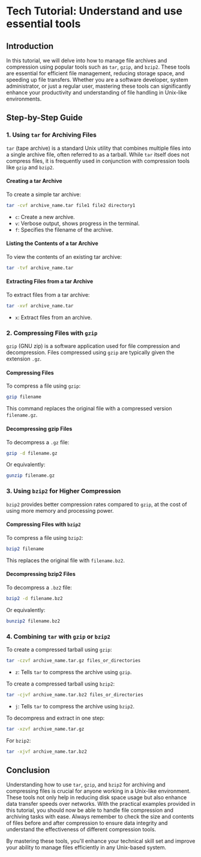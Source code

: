 # Tech Tutorial: Understand and use essential tools

## Introduction

In this tutorial, we will delve into how to manage file archives and compression using popular tools such as `tar`, `gzip`, and `bzip2`. These tools are essential for efficient file management, reducing storage space, and speeding up file transfers. Whether you are a software developer, system administrator, or just a regular user, mastering these tools can significantly enhance your productivity and understanding of file handling in Unix-like environments.

## Step-by-Step Guide

### 1. Using `tar` for Archiving Files

`tar` (tape archive) is a standard Unix utility that combines multiple files into a single archive file, often referred to as a tarball. While `tar` itself does not compress files, it is frequently used in conjunction with compression tools like `gzip` and `bzip2`.

#### Creating a tar Archive

To create a simple tar archive:

```bash
tar -cvf archive_name.tar file1 file2 directory1
```

- `c`: Create a new archive.
- `v`: Verbose output, shows progress in the terminal.
- `f`: Specifies the filename of the archive.

#### Listing the Contents of a tar Archive

To view the contents of an existing tar archive:

```bash
tar -tvf archive_name.tar
```

#### Extracting Files from a tar Archive

To extract files from a tar archive:

```bash
tar -xvf archive_name.tar
```

- `x`: Extract files from an archive.

### 2. Compressing Files with `gzip`

`gzip` (GNU zip) is a software application used for file compression and decompression. Files compressed using `gzip` are typically given the extension `.gz`.

#### Compressing Files

To compress a file using `gzip`:

```bash
gzip filename
```

This command replaces the original file with a compressed version `filename.gz`.

#### Decompressing gzip Files

To decompress a `.gz` file:

```bash
gzip -d filename.gz
```

Or equivalently:

```bash
gunzip filename.gz
```

### 3. Using `bzip2` for Higher Compression

`bzip2` provides better compression rates compared to `gzip`, at the cost of using more memory and processing power.

#### Compressing Files with `bzip2`

To compress a file using `bzip2`:

```bash
bzip2 filename
```

This replaces the original file with `filename.bz2`.

#### Decompressing bzip2 Files

To decompress a `.bz2` file:

```bash
bzip2 -d filename.bz2
```

Or equivalently:

```bash
bunzip2 filename.bz2
```

### 4. Combining `tar` with `gzip` or `bzip2`

To create a compressed tarball using `gzip`:

```bash
tar -czvf archive_name.tar.gz files_or_directories
```

- `z`: Tells `tar` to compress the archive using `gzip`.

To create a compressed tarball using `bzip2`:

```bash
tar -cjvf archive_name.tar.bz2 files_or_directories
```

- `j`: Tells `tar` to compress the archive using `bzip2`.

To decompress and extract in one step:

```bash
tar -xzvf archive_name.tar.gz
```

For `bzip2`:

```bash
tar -xjvf archive_name.tar.bz2
```

## Conclusion

Understanding how to use `tar`, `gzip`, and `bzip2` for archiving and compressing files is crucial for anyone working in a Unix-like environment. These tools not only help in reducing disk space usage but also enhance data transfer speeds over networks. With the practical examples provided in this tutorial, you should now be able to handle file compression and archiving tasks with ease. Always remember to check the size and contents of files before and after compression to ensure data integrity and understand the effectiveness of different compression tools.

By mastering these tools, you'll enhance your technical skill set and improve your ability to manage files efficiently in any Unix-based system.